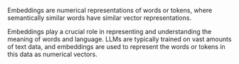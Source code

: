 Embeddings are numerical representations of words or tokens, where semantically similar words have similar vector representations.

Embeddings play a crucial role in representing and understanding the meaning of words and language. LLMs are typically trained on vast amounts of text data, and embeddings are used to represent the words or tokens in this data as numerical vectors.